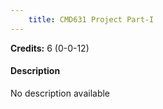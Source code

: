```yaml
---
    title: CMD631 Project Part-I
---
```

**Credits:** 6 (0-0-12)



#### Description 
No description available